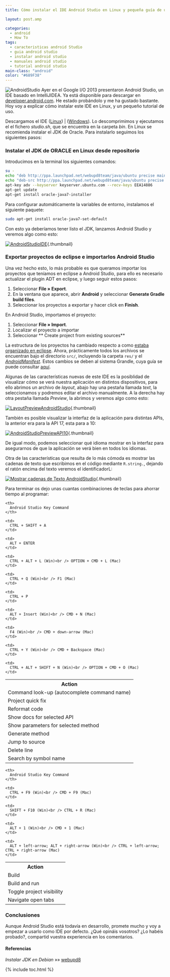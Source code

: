 ```yaml
---
title: Cómo instalar el IDE Android Studio en Linux y pequeña guía de uso

layout: post.amp

categories:
  - android
  - How To
tags:
  - caracteristicas android Studio
  - guia android studio
  - instalar android studio
  - manuales android studio
  - tutorial android studio
main-class: "android"
color: "#689F38"
---
```

<img src="/assets/img/2013/05/AndroidStudio.png" alt="AndroidStudio"   />  
Ayer en el Google I/O 2013 presentaron Android Studio, un IDE basado en IntelliJIDEA. Ya está disponible para descargar en <a href="http://developer.android.com/sdk/installing/studio.html" target="_blank">developer.android.com</a>. He estado probándolo y me ha gustado bastante. Hoy voy a explicar cómo instalar este IDE en Linux, y un pequeño tutorial de uso.

Descargamos el IDE ([Linux][1]) | ([Windows][2]). Lo descomprimimos y ejecutamos el el fichero *studio.sh*, que se encuentra en la carpeta *bin*. En Linux se recomienda instalar el JDK de Oracle. Para instalarlo seguimos los siguientes pasos:  

<!--ad-->

### Instalar el JDK de ORACLE en Linux desde repositorio

Introducimos en la terminal los siguientes comandos:

```bash
su -
echo "deb http://ppa.launchpad.net/webupd8team/java/ubuntu precise main" | tee -a /etc/apt/sources.list
echo "deb-src http://ppa.launchpad.net/webupd8team/java/ubuntu precise main" | tee -a /etc/apt/sources.list
apt-key adv --keyserver keyserver.ubuntu.com --recv-keys EEA14886
apt-get update
apt-get install oracle-java7-installer

```

Para configurar automáticamente la variables de entorno, instalamos el siguiente paquete:

```bash
sudo apt-get install oracle-java7-set-default

```

Con esto ya deberíamos tener listo el JDK, lanzamos Android Studio y veremos algo como esto:

[<img src="/assets/img/2013/05/AndroidStudioIDE-1024x734.png" alt="AndroidStudioIDE"   />][3]{.thumbnail}

### Exportar proyectos de eclipse e importarlos Android Studio

Una vez hecho esto, lo más probable es que queramos importar los proyectos que teníamos en eclipse a Android Studio, para ello es necesario actualizar el plugin ADT en eclipse, y luego seguir estos pasos:

  1. Seleccionar **File » Export**.
  2. En la ventana que aparece, abrir **Android** y seleccionar **Generate Gradle  
    build files**.
  3. Seleccionar los proyectos a exportar y hacer click en **Finish**.

En Android Studio, importamos el proyecto:

  1. Seleccionar **File » Import**.
  2. Localizar el proyecto a importar
  3. Seleccionar ** Create project from existing sources**

La estructura de los proyectos ha cambiado respecto a como [estaba organizado en eclipse][4]. Ahora, prácticamente todos los archivos se encuentran bajo el directorio `src/`, incluyendo la carpeta `res/` y el *[AndroidManifest][5]*. Estos cambios se deben al sistema Grandle, cuya guía se puede consultar <a href="http://tools.android.com/tech-docs/new-build-system/user-guide" target="_blank">aquí</a>.

Algunas de las características nuevas de este IDE es la posiblidad de visualizar cómo se verá nuestra aplicación en distintos dispositivos, para ello abrimos un archivo de *layout*, abajo hay una pestaña llamada *text*, la seleccionamos y podremos editar el archivo manualmente. A la derecha hay otra pestaña llamada *Preview*, la abrimos y veremos algo como esto:

[<img src="/assets/img/2013/05/LayoutPreviewAndroidStudio-1024x733.png" alt="LayoutPreviewAndroidStudio"   />][6]{.thumbnail}

También es posible visualizar la interfaz de la aplicación para distintas APIs, la anterior era para la API 17, esta para a 10:

[<img src="/assets/img/2013/05/AndroidStudioPreviewAPI10-1024x735.png" alt="AndroidStudioPreviewAPI10"   />][7]{.thumbnail}

De igual modo, podemos seleccionar qué idioma mostrar en la interfaz para asegurarnos de que la aplicación se verá bien en todos los idiomas.

Otra de las características que resulta de lo más cómoda es mostrar las cadenas de texto que escribimos en el código mediante `R.string.`, dejando el ratón encima del texto veremos el identificadorL:

[<img src="/assets/img/2013/05/Screenshot-from-2013-05-16-121607-1024x735.png" alt="Mostrar cadenas de Texto AndroidStudio"   />][8]{.thumbnail}

Para terminar os dejo unas cuantas combinaciones de teclas para ahorrar tiempo al programar:

<table>
  <tr>
    <th>
      Action
    </th>

    <th>
      Android Studio Key Command
    </th>
  </tr>

  <tr>
    <td>
      Command look-up (autocomplete command name)
    </td>

    <td>
      CTRL + SHIFT + A
    </td>
  </tr>

  <tr>
    <td>
      Project quick fix
    </td>

    <td>
      ALT + ENTER
    </td>
  </tr>

  <tr>
    <td>
      Reformat code
    </td>

    <td>
      CTRL + ALT + L (Win)<br /> OPTION + CMD + L (Mac)
    </td>
  </tr>

  <tr>
    <td>
      Show docs for selected API
    </td>

    <td>
      CTRL + Q (Win)<br /> F1 (Mac)
    </td>
  </tr>

  <tr>
    <td>
      Show parameters for selected method
    </td>

    <td>
      CTRL + P
    </td>
  </tr>

  <tr>
    <td>
      Generate method
    </td>

    <td>
      ALT + Insert (Win)<br /> CMD + N (Mac)
    </td>
  </tr>

  <tr>
    <td>
      Jump to source
    </td>

    <td>
      F4 (Win)<br /> CMD + down-arrow (Mac)
    </td>
  </tr>

  <tr>
    <td>
      Delete line
    </td>

    <td>
      CTRL + Y (Win)<br /> CMD + Backspace (Mac)
    </td>
  </tr>

  <tr>
    <td>
      Search by symbol name
    </td>

    <td>
      CTRL + ALT + SHIFT + N (Win)<br /> OPTION + CMD + O (Mac)
    </td>
  </tr>
</table>

<table>
  <tr>
    <th>
      Action
    </th>

    <th>
      Android Studio Key Command
    </th>
  </tr>

  <tr>
    <td>
      Build
    </td>

    <td>
      CTRL + F9 (Win)<br /> CMD + F9 (Mac)
    </td>
  </tr>

  <tr>
    <td>
      Build and run
    </td>

    <td>
      SHIFT + F10 (Win)<br /> CTRL + R (Mac)
    </td>
  </tr>

  <tr>
    <td>
      Toggle project visibility
    </td>

    <td>
      ALT + 1 (Win)<br /> CMD + 1 (Mac)
    </td>
  </tr>

  <tr>
    <td>
      Navigate open tabs
    </td>

    <td>
      ALT + left-arrow; ALT + right-arrow (Win)<br /> CTRL + left-arrow; CTRL + right-arrow (Mac)
    </td>
  </tr>
</table>

### Conclusiones

Aunque Android Studio está todavía en desarrollo, promete mucho y voy a empezar a usarlo como IDE por defecto. ¿Qué opináis vosotros? ¿Lo habéis probado?, compartid vuestra experiencia en los comentarios.

#### Referencias

*Instalar JDK en Debian* »» <a href="http://www.webupd8.org/2012/06/how-to-install-oracle-java-7-in-debian.html" target="_blank">webupd8</a>



 [1]: http://dl.google.com/android/studio/android-studio-bundle-130.677228-linux.tgz
 [2]: http://dl.google.com/android/studio/android-studio-bundle-130.677228-windows.exe
 [3]: /assets/img/2013/05/AndroidStudioIDE.png
 [4]: /programacion-android-hola-mundo/
 [5]: /fundamentos-programacion-android_16/
 [6]: /assets/img/2013/05/LayoutPreviewAndroidStudio.png
 [7]: /assets/img/2013/05/AndroidStudioPreviewAPI10.png
 [8]: /assets/img/2013/05/Screenshot-from-2013-05-16-121607.png

{% include toc.html %}
